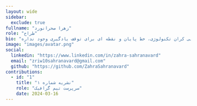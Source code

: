 ```yaml
---
layout: wide
sidebar:
  exclude: true
fullname: "زهرا صحرانورد"
role: "طراح"
bio: "سلام. زهرا هستم دانشجوی کنجکاو رشته مهندسی نرم افزار. با اشتیاقی بی اندازه، بیشتر وقتم رو به یادگیری مهارت های جدید و به چالش کشیدن خودم اختصاص میدم. عمیقا باور دارم که در دنیای بی کران تکنولوژی، خط پایان و نقطه ای برای توقف یادگیری وجود نداره! \n\n\nبه طور کلی، زندگی من به دو بخش هنری و فنی تقسیم میشه. طرح های گرافیکی من جنبه‌ی هنری‌ زندگی‌ام هست که باعث میشه جهان رو رنگارنگ ببینم و با عشق ایده هام رو به تصویر بکشم. همینطور اشتراک بین علاقه‌ی دیرینه و رشته تحصیلی‌ام راه من رو به دنیای جذاب هوش مصنوعی، علم داده و شبکه های عصبی باز کرد که در نتیجه عمده‌ی فعالیتم در این حوزه متمرکز شده.\n\n\nمن معتقدم که ترکیب علم، فناوری و هنر به همراه تفکر خارج از چارچوب، میتونه دنیا رو به جای بهتری تبدیل کنه :)"
image: "images/avatar.png"
social:
  linkedin: "https://www.linkedin.com/in/zahra-sahranavard"
  email: "zriw10sahranavard@gmail.com"
  github: "https://github.com/ZahraSahranavard"
contributions:
  - id: "1"
    title: "نشریه شماره ۱"
    role: "سرپرست تیم گرافیک"
    date: 2024-03-16
---
```

